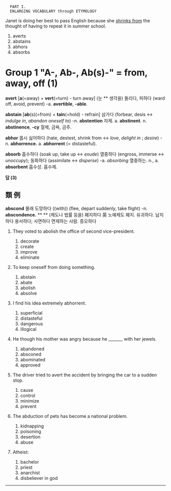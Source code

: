       PART I.
      ENLARGING VOCABULARY through ETYMOLOGY

 Janet is doing her best to pass English because she <ins>shrinks from</ins> the thought of having to repeat it in summer school.

1. averts
2. abstains
3. abhors
4. absorbs

# Group 1 "A-, Ab-, Ab(s)-" = from, away, off (1)
      
**avert** [**a**(=away) + **vert**(=turn) - turn away]
  (눈 ** 생각을) 돌리다, 피하다 (ward off, avoid, prevent) -a. **avertible**, **-able**.

**abstain** [**ab**(s)(=from) + **tain**(=hold) - refrain]
  삼가다 (forbear, desis <-> *indulge in*, *abandon oneself to*) -n. **abstention** 자제. a. **abstinent**. n. **abstinence**, **-cy** 절제, 금욕, 금주.
  
**abhor**
  몹시 싫어하다 (hate, destest, shrink from <-> *love*, *delight in* ; *desire*) -n. **abhorrence.** a. **abhorrent** (= distasteful).
  
**absorb**
  흡수하다 (soak up, take up <-> *exude*) 열중하다 (engross, immerse <-> *unoccupy*); 동화하다 (assimilate <-> *disperse*) -a. *absorbing* 열중하는. n., a. **absorbent** 흡수성. 흡수제. 

**답 (3)**

## 類    例

**abscond** 몰래 도망하다 ((with)) (flee, depart suddenly, take flight) -n. **abscondence.** 
** ** (제도나 법률 등을) 폐지하다 
英 노예제도 폐지.
유괴하다. 납치하다
용서하다; 사면하다 면제하는 사람.
증오하다

1. They voted to abolish the office of second vice-president.
    1. decorate
    2. create
    3. improve
    4. eliminate

2. To keep oneself from doing something.
    1. abstain
    2. abate
    3. abolish
    4. absolve

3. I find his idea extremely abhorrent.
    1. superficial
    2. distasteful
    3. dangerous
    4. illogical

4. He though his mother was angry because he _______ with her jewels.
    1. abandoned
    2. absconed
    3. abominated
    4. approved

5. The driver tried to avert the accident by bringing the car to a sudden stop.
    1. cause
    2. control
    3. minimize
    4. prevent

6. The abduction of pets has become a national problem.
    1. kidnapping
    2. poisoning
    3. desertion
    4. abuse

7. Atheist:
    1. bachelor
    2. priest
    3. anarchist
    4. disbeliever in god
----
